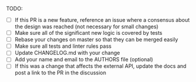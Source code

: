 <!--
  Thanks for filing a pull request on Apollo Client!

  Please look at the following checklist to ensure that your PR
  can be accepted quickly:
-->

TODO:

- [ ] If this PR is a new feature, reference an issue where a consensus about the design was reached (not necessary for small changes)
- [ ] Make sure all of the significant new logic is covered by tests
- [ ] Rebase your changes on master so that they can be merged easily
- [ ] Make sure all tests and linter rules pass
- [ ] Update CHANGELOG.md with your change
- [ ] Add your name and email to the AUTHORS file (optional)
- [ ] If this was a change that affects the external API, update the docs and post a link to the PR in the discussion
